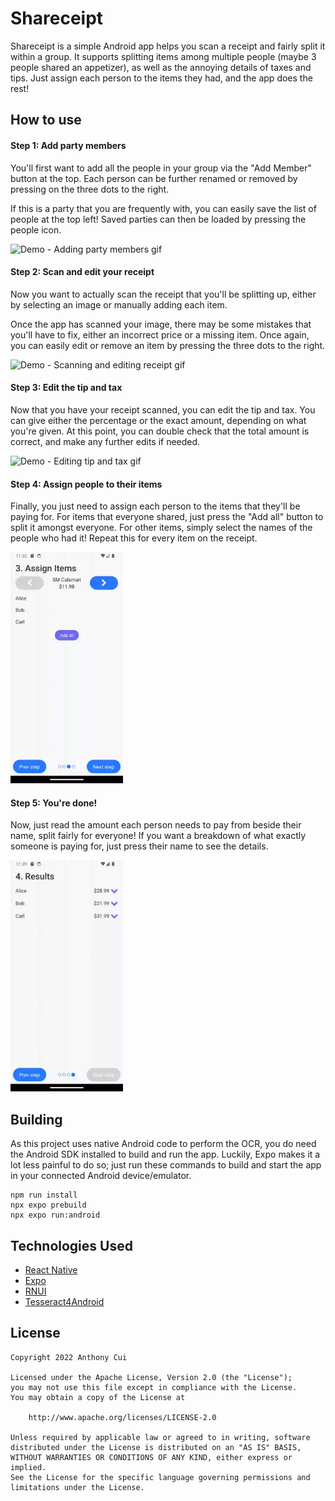 # Shareceipt
Shareceipt is a simple Android app helps you scan a receipt and fairly split it within a group.
It supports splitting items among multiple people (maybe 3 people shared an appetizer), as well as the annoying details of taxes and tips.
Just assign each person to the items they had, and the app does the rest!

## How to use

#### Step 1: Add party members

You'll first want to add all the people in your group via the "Add Member" button at the top.
Each person can be further renamed or removed by pressing on the three dots to the right.

If this is a party that you are frequently with, you can easily save the list of people at the top left!
Saved parties can then be loaded by pressing the people icon.

<img src="demo/add-members.gif" width="180" height="370" alt="Demo - Adding party members gif"/>

#### Step 2: Scan and edit your receipt

Now you want to actually scan the receipt that you'll be splitting up, either by selecting an image or manually adding
each item.

Once the app has scanned your image, there may be some mistakes that you'll have to fix, either an incorrect price or a missing item.
Once again, you can easily edit or remove an item by pressing the three dots to the right.

<img src="demo/scan-receipt.gif" width="180" height="370" alt="Demo - Scanning and editing receipt gif"/>

#### Step 3: Edit the tip and tax
Now that you have your receipt scanned, you can edit the tip and tax. 
You can give either the percentage or the exact amount, depending on what you're given.
At this point, you can double check that the total amount is correct, and make any further edits if needed.

<img src="demo/taxtip.gif" width="180" height="370" alt="Demo - Editing tip and tax gif"/>

#### Step 4: Assign people to their items 
Finally, you just need to assign each person to the items that they'll be paying for.
For items that everyone shared, just press the "Add all" button to split it amongst everyone.
For other items, simply select the names of the people who had it!
Repeat this for every item on the receipt. 

<img src="demo/assign-items.gif" width="180" height="370" alt="Demo - Assigning receipt items to party members gif"/>

#### Step 5: You're done!
Now, just read the amount each person needs to pay from beside their name, split fairly for everyone!
If you want a breakdown of what exactly someone is paying for, just press their name to see the details.

<img src="demo/results.gif" width="180" height="370" alt="Demo - Viewing results gif"/>

## Building
As this project uses native Android code to perform the OCR, you do need the Android SDK installed to build and run the app.
Luckily, Expo makes it a lot less painful to do so; 
just run these commands to build and start the app in your connected Android device/emulator.
```
npm run install
npx expo prebuild 
npx expo run:android
```

## Technologies Used
- [React Native](https://reactnative.dev/)
- [Expo](https://expo.dev/)
- [RNUI](https://wix.github.io/react-native-ui-lib/)
- [Tesseract4Android](https://github.com/adaptech-cz/Tesseract4Android)

## License
```
Copyright 2022 Anthony Cui

Licensed under the Apache License, Version 2.0 (the "License");
you may not use this file except in compliance with the License.
You may obtain a copy of the License at

    http://www.apache.org/licenses/LICENSE-2.0

Unless required by applicable law or agreed to in writing, software
distributed under the License is distributed on an "AS IS" BASIS,
WITHOUT WARRANTIES OR CONDITIONS OF ANY KIND, either express or implied.
See the License for the specific language governing permissions and
limitations under the License.
 ```